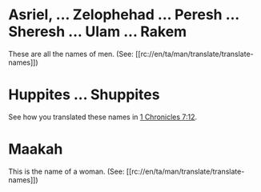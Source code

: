 # Asriel, ... Zelophehad ... Peresh ... Sheresh ... Ulam ... Rakem

These are all the names of men. (See: [[rc://en/ta/man/translate/translate-names]])

# Huppites ... Shuppites

See how you translated these names in [1 Chronicles 7:12](../07/12.md).

# Maakah

This is the name of a woman. (See: [[rc://en/ta/man/translate/translate-names]])

